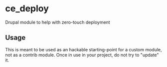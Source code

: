 # ce_deploy
Drupal module to help with zero-touch deployment
## Usage
This is meant to be used as an hackable starting-point for a custom module, not as a contrib module. Once in use in your project, do not try to "update" it.

